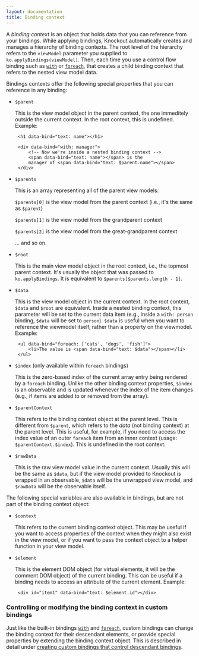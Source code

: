 ```yaml
---
layout: documentation
title: Binding context
---
```


A *binding context* is an object that holds data that you can reference from your bindings. While applying bindings, Knockout automatically creates and manages a hierarchy of binding contexts. The root level of the hierarchy refers to the `viewModel` parameter you supplied to `ko.applyBindings(viewModel)`. Then, each time you use a control flow binding such as [`with`](with-binding.html) or [`foreach`](foreach-binding.html), that creates a child binding context that refers to the nested view model data.

Bindings contexts offer the following special properties that you can reference in any binding:

  * `$parent`

     This is the view model object in the parent context, the one immeditely outside the current context. In the root context, this is undefined. Example:

         <h1 data-bind="text: name"></h1>

         <div data-bind="with: manager">
             <!-- Now we're inside a nested binding context -->
             <span data-bind="text: name"></span> is the
             manager of <span data-bind="text: $parent.name"></span>
         </div>

  * `$parents`

     This is an array representing all of the parent view models:

     `$parents[0]` is the view model from the parent context (i.e., it's the same as `$parent`)

     `$parents[1]` is the view model from the grandparent context

     `$parents[2]` is the view model from the great-grandparent context

     ... and so on.

  * `$root`

     This is the main view model object in the root context, i.e., the topmost parent context. It's usually the object that was passed to `ko.applyBindings`. It is equivalent to `$parents[$parents.length - 1]`. 

  * `$data`

     This is the view model object in the current context. In the root context, `$data` and `$root` are equivalent. Inside a nested binding context, this parameter will be set to the current data item (e.g., inside a `with: person` binding, `$data` will be set to `person`). `$data` is useful when you want to reference the viewmodel itself, rather than a property on the viewmodel. Example:
    
         <ul data-bind="foreach: ['cats', 'dogs', 'fish']">
             <li>The value is <span data-bind="text: $data"></span></li>
         </ul>

  * `$index` (only available within `foreach` bindings)

     This is the zero-based index of the current array entry being rendered by a `foreach` binding. Unlike the other binding context properties, `$index` is an observable and is updated whenever the index of the item changes (e.g., if items are added to or removed from the array).

  * `$parentContext`

     This refers to the binding context object at the parent level. This is different from `$parent`, which refers to the *data* (not binding context) at the parent level. This is useful, for example, if you need to access the index value of an outer `foreach` item from an inner context (usage: `$parentContext.$index`). This is undefined in the root context.

  * `$rawData`

     This is the raw view model value in the current context. Usually this will be the same as `$data`, but if the view model provided to Knockout is wrapped in an observable, `$data` will be the unwrapped view model, and `$rawData` will be the observable itself.

The following special variables are also available in bindings, but are not part of the binding context object:

  * `$context`

     This refers to the current binding context object. This may be useful if you want to access properties of the context when they might also exist in the view model, or if you want to pass the context object to a helper function in your view model.

  * `$element`

     This is the element DOM object (for virtual elements, it will be the comment DOM object) of the current binding. This can be useful if a binding needs to access an attribute of the current element. Example:

         <div id="item1" data-bind="text: $element.id"></div>

### Controlling or modifying the binding context in custom bindings

Just like the built-in bindings [`with`](with-binding.html) and [`foreach`](foreach-binding.html), custom bindings can change the binding context for their descendant elements, or provide special properties by extending the binding context object. This is described in detail under [creating custom bindings that control descendant bindings](custom-bindings-controlling-descendant-bindings.html).
